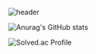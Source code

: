 ![header](https://capsule-render.vercel.app/api?type=waving&color=auto&height=300&section=header&text=Dong-Uri&fontSize=90&fontAlignY=40&theme=gruvbox)

![Anurag's GitHub stats](https://github-readme-stats.vercel.app/api?username=Dong-Uri&show_icons=true&theme=gruvbox)

![Solved.ac Profile](http://mazassumnida.wtf/api/v2/generate_badge?boj=ldw0318)
